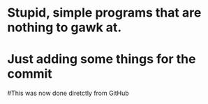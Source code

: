 # Stupid, simple programs that are nothing to gawk at.

# Just adding some things for the commit

#This was now done diretctly from GitHub

